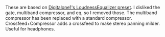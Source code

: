 These are based on [Digitalone1's LoudnessEqualizer preset](https://github.com/Digitalone1/EasyEffects-Presets). I disliked the gate, multiband compressor, and eq, so I removed those. The multiband compressor has been replaced with a standard compressor.
Crossfeed+Compressor adds a crossfeed to make stereo panning milder. Useful for headphones.
